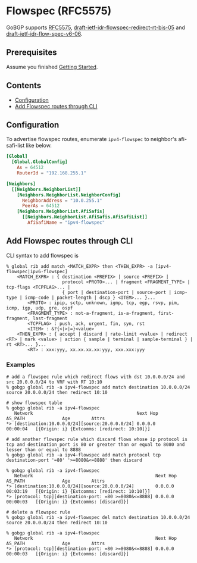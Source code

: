# Flowspec (RFC5575)

GoBGP supports [RFC5575](https://tools.ietf.org/html/rfc5575),
[draft-ietf-idr-flowspec-redirect-rt-bis-05](http://tools.ietf.org/html/draft-ietf-idr-flowspec-redirect-rt-bis-05)
and [draft-ietf-idr-flow-spec-v6-06](https://tools.ietf.org/html/draft-ietf-idr-flow-spec-v6-06).

## Prerequisites

Assume you finished [Getting Started](https://github.com/osrg/gobgp/blob/master/docs/sources/getting-started.md).

## Contents
- [Configuration](#section0)
- [Add Flowspec routes through CLI](#section1)

## <a name="section0"> Configuration

To advertise flowspec routes, enumerate `ipv4-flowspec` to neighbor's
afi-safi-list like below.

```toml
[Global]
  [Global.GlobalConfig]
    As = 64512
    RouterId = "192.168.255.1"

[Neighbors]
  [[Neighbors.NeighborList]]
    [Neighbors.NeighborList.NeighborConfig]
      NeighborAddress = "10.0.255.1"
      PeerAs = 64512
    [Neighbors.NeighborList.AfiSafis]
      [[Neighbors.NeighborList.AfiSafis.AfiSafiList]]
        AfiSafiName = "ipv4-flowspec"
```

## <a name="section1"> Add Flowspec routes through CLI

CLI syntax to add flowspec is

```shell
% global rib add match <MATCH_EXPR> then <THEN_EXPR> -a [ipv4-flowspec|ipv6-flowspec]
    <MATCH_EXPR> : { destination <PREFIX> | source <PREFIX> |
                     protocol <PROTO>... | fragment <FRAGMENT_TYPE> | tcp-flags <TCPFLAG>... |
                     { port | destination-port | source-port | icmp-type | icmp-code | packet-length | dscp } <ITEM>... }...
        <PROTO> : ipip, sctp, unknown, igmp, tcp, egp, rsvp, pim, icmp, igp, udp, gre, ospf
        <FRAGMENT_TYPE> : not-a-fragment, is-a-fragment, first-fragment, last-fragment
        <TCPFLAG> : push, ack, urgent, fin, syn, rst
        <ITEM> : &?{<|>|=}<value>
    <THEN_EXPR> : { accept | discard | rate-limit <value> | redirect <RT> | mark <value> | action { sample | terminal | sample-terminal } | rt <RT>... }...
        <RT> : xxx:yyy, xx.xx.xx.xx:yyy, xxx.xxx:yyy
```

### Examples

```shell
# add a flowspec rule which redirect flows with dst 10.0.0.0/24 and src 20.0.0.0/24 to VRF with RT 10:10
% gobgp global rib -a ipv4-flowspec add match destination 10.0.0.0/24 source 20.0.0.0/24 then redirect 10:10

# show flowspec table
% gobgp global rib -a ipv4-flowspec
   Network                                       Next Hop             AS_PATH              Age        Attrs
*> [destination:10.0.0.0/24][source:20.0.0.0/24] 0.0.0.0                                   00:00:04   [{Origin: i} {Extcomms: [redirect: 10:10]}]

# add another flowspec rule which discard flows whose ip protocol is tcp and destination port is 80 or greater than or equal to 8080 and lesser than or equal to 8888
% gobgp global rib -a ipv4-flowspec add match protocol tcp destination-port '=80' '>=8080&<=8888' then discard

% gobgp global rib -a ipv4-flowspec
   Network                                              Next Hop             AS_PATH              Age        Attrs
*> [destination:10.0.0.0/24][source:20.0.0.0/24]        0.0.0.0                                   00:03:19   [{Origin: i} {Extcomms: [redirect: 10:10]}]
*> [protocol: tcp][destination-port: =80 >=8080&<=8888] 0.0.0.0                                   00:00:03   [{Origin: i} {Extcomms: [discard]}]

# delete a flowspec rule
% gobgp global rib -a ipv4-flowspec del match destination 10.0.0.0/24 source 20.0.0.0/24 then redirect 10:10

% gobgp global rib -a ipv4-flowspec
   Network                                              Next Hop             AS_PATH              Age        Attrs
*> [protocol: tcp][destination-port: =80 >=8080&<=8888] 0.0.0.0                                   00:00:03   [{Origin: i} {Extcomms: [discard]}]
```
